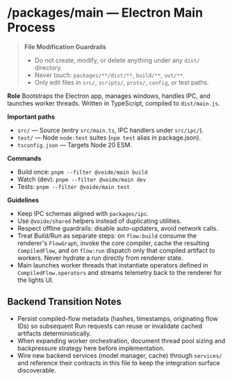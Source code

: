 # /packages/main — Electron Main Process
> **File Modification Guardrails**
> - Do not create, modify, or delete anything under any `dist/` directory.
> - Never touch: `packages/**/dist/**`, `build/**`, `out/**`.
> - Only edit files in `src/`, `scripts/`, `proto/`, `config`, or test paths.


**Role**
Bootstraps the Electron app, manages windows, handles IPC, and launches worker
threads. Written in TypeScript, compiled to `dist/main.js`.

**Important paths**
- `src/` — Source (entry `src/main.ts`, IPC handlers under `src/ipc/`).
- `test/` — Node `node:test` suites (`npm test` alias in package.json).
- `tsconfig.json` — Targets Node 20 ESM.

**Commands**
- Build once: `pnpm --filter @voide/main build`
- Watch (dev): `pnpm --filter @voide/main dev`
- Tests: `pnpm --filter @voide/main test`

**Guidelines**
- Keep IPC schemas aligned with `packages/ipc`.
- Use `@voide/shared` helpers instead of duplicating utilities.
- Respect offline guardrails: disable auto-updaters, avoid network calls.
- Treat Build/Run as separate steps: on `flow:build` consume the renderer's
  `FlowGraph`, invoke the core compiler, cache the resulting `CompiledFlow`, and
  on `flow:run` dispatch only that compiled artifact to workers. Never hydrate a
  run directly from renderer state.
- Main launches worker threads that instantiate operators defined in
  `CompiledFlow.operators` and streams telemetry back to the renderer for the
  lights UI.

## Backend Transition Notes

- Persist compiled-flow metadata (hashes, timestamps, originating flow IDs) so subsequent Run requests can reuse or invalidate cached artifacts deterministically.
- When expanding worker orchestration, document thread pool sizing and backpressure strategy here before implementation.
- Wire new backend services (model manager, cache) through `services/` and reference their contracts in this file to keep the integration surface discoverable.
